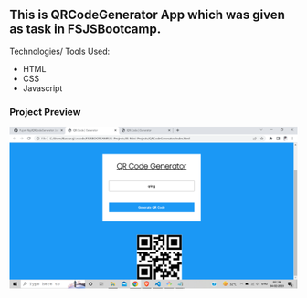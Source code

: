 ## This is QRCodeGenerator App which was given as task in FSJSBootcamp.


Technologies/ Tools Used:

- HTML
- CSS
- Javascript


### Project Preview

![Project-Image](/project_ss.png)

